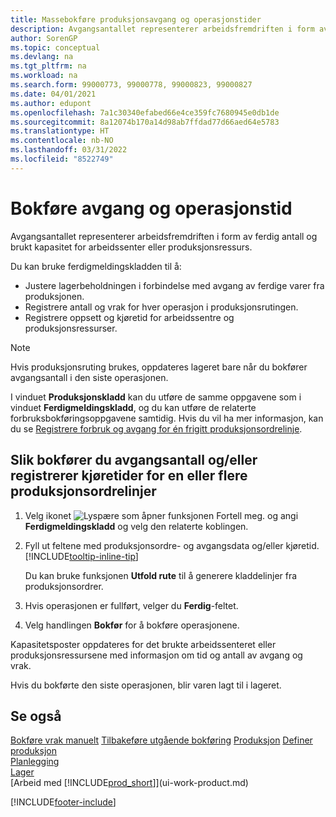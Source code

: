 ```yaml
---
title: Massebokføre produksjonsavgang og operasjonstider
description: Avgangsantallet representerer arbeidsfremdriften i form av ferdig antall og brukt kapasitet for arbeidssenter eller produksjonsressurs.
author: SorenGP
ms.topic: conceptual
ms.devlang: na
ms.tgt_pltfrm: na
ms.workload: na
ms.search.form: 99000773, 99000778, 99000823, 99000827
ms.date: 04/01/2021
ms.author: edupont
ms.openlocfilehash: 7a1c30340efabed66e4ce359fc7680945e0db1de
ms.sourcegitcommit: 8a12074b170a14d98ab7ffdad77d66aed64e5783
ms.translationtype: HT
ms.contentlocale: nb-NO
ms.lasthandoff: 03/31/2022
ms.locfileid: "8522749"
---
```

# <a name="batch-post-output-and-run-times"></a>Bokføre avgang og operasjonstid
Avgangsantallet representerer arbeidsfremdriften i form av ferdig antall og brukt kapasitet for arbeidssenter eller produksjonsressurs.

Du kan bruke ferdigmeldingskladden til å:

* Justere lagerbeholdningen i forbindelse med avgang av ferdige varer fra produksjonen.
* Registrere antall og vrak for hver operasjon i produksjonsrutingen.
* Registrere oppsett og kjøretid for arbeidssentre og produksjonsressurser.

> [!NOTE]
> Hvis produksjonsruting brukes, oppdateres lageret bare når du bokfører avgangsantall i den siste operasjonen.

I vinduet **Produksjonskladd** kan du utføre de samme oppgavene som i vinduet **Ferdigmeldingskladd**, og du kan utføre de relaterte forbruksbokføringsoppgavene samtidig. Hvis du vil ha mer informasjon, kan du se [Registrere forbruk og avgang for én frigitt produksjonsordrelinje](production-how-to-register-consumption-and-output.md).

## <a name="to-post-output-quantities-andor-register-run-times-for-one-or-more-production-order-lines"></a>Slik bokfører du avgangsantall og/eller registrerer kjøretider for en eller flere produksjonsordrelinjer

1. Velg ikonet ![Lyspære som åpner funksjonen Fortell meg.](media/ui-search/search_small.png "Fortell hva du vil gjøre") og angi **Ferdigmeldingskladd** og velg den relaterte koblingen.  
2. Fyll ut feltene med produksjonsordre- og avgangsdata og/eller kjøretid. [!INCLUDE[tooltip-inline-tip](includes/tooltip-inline-tip_md.md)]
  
    Du kan bruke funksjonen **Utfold rute** til å generere kladdelinjer fra produksjonsordrer.
  
3. Hvis operasjonen er fullført, velger du **Ferdig**-feltet.  
4. Velg handlingen **Bokfør** for å bokføre operasjonene. 

Kapasitetsposter oppdateres for det brukte arbeidssenteret eller produksjonsressursene med informasjon om tid og antall av avgang og vrak.  

Hvis du bokførte den siste operasjonen, blir varen lagt til i lageret.  

## <a name="see-also"></a>Se også

[Bokføre vrak manuelt](production-how-to-post-scrap.md)
[Tilbakeføre utgående bokføring](production-how-to-reverse-output-posting.md)
[Produksjon](production-manage-manufacturing.md)
[Definer produksjon](production-configure-production-processes.md)  
[Planlegging](production-planning.md)  
[Lager](inventory-manage-inventory.md)  
[Arbeid med [!INCLUDE[prod_short](includes/prod_short.md)]](ui-work-product.md)


[!INCLUDE[footer-include](includes/footer-banner.md)]

